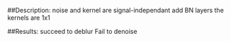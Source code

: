 ##Description:
noise and kernel are signal-independant
add BN layers
the kernels are 1x1

##Results:
succeed to deblur
Fail to denoise

